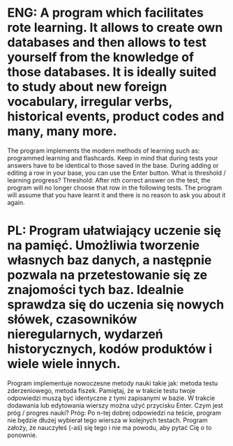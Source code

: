 # ENG: A program which facilitates rote learning. It allows to create own databases and then allows to test yourself from the knowledge of those databases. It is ideally suited to study about new foreign vocabulary, irregular verbs, historical events, product codes and many, many more.
The program implements the modern methods of learning such as: programmed learning and flashcards.
Keep in mind that during tests your answers have to be identical to those saved in the base.
During adding or editing a row in your base, you can use the Enter button.
What is threshold / learning progress?
Threshold: After nth correct answer on the test, the program will no longer choose that row in the following tests. The program will assume that you have learnt it and there is no reason to ask you about it again.

# PL: Program ułatwiający uczenie się na pamięć. Umożliwia tworzenie własnych baz danych, a następnie pozwala na przetestowanie się ze znajomości tych baz. Idealnie sprawdza się do uczenia się nowych słówek, czasowników nieregularnych, wydarzeń historycznych, kodów produktów i wiele wiele innych.
Program implementuje nowoczesne metody nauki takie jak: metoda testu zderzeniowego, metoda fiszek.
Pamiętaj, że w trakcie testu twoje odpowiedzi muszą być identyczne z tymi zapisanymi w bazie.
W trakcie dodawania lub edytowania wierszy można użyć przycisku Enter.
Czym jest próg / progres nauki?
Próg: Po n-tej dobrej odpowiedzi na teście, program nie będzie dłużej wybierał tego wiersza w kolejnych testach. Program założy, że nauczyłeś (-aś) się tego i nie ma powodu, aby pytać Cię o to ponownie.
